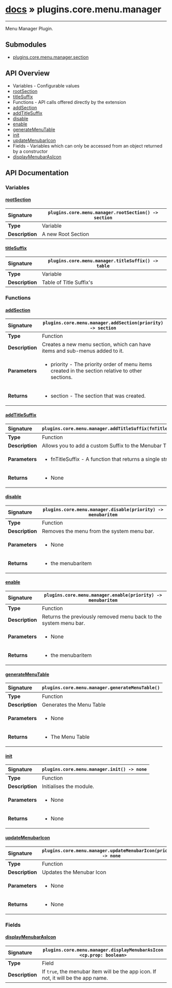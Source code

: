 # [docs](index.md) » plugins.core.menu.manager
---

Menu Manager Plugin.

## Submodules
 * [plugins.core.menu.manager.section](plugins.core.menu.manager.section.md)

## API Overview
* Variables - Configurable values
 * [rootSection](#rootsection)
 * [titleSuffix](#titlesuffix)
* Functions - API calls offered directly by the extension
 * [addSection](#addsection)
 * [addTitleSuffix](#addtitlesuffix)
 * [disable](#disable)
 * [enable](#enable)
 * [generateMenuTable](#generatemenutable)
 * [init](#init)
 * [updateMenubarIcon](#updatemenubaricon)
* Fields - Variables which can only be accessed from an object returned by a constructor
 * [displayMenubarAsIcon](#displaymenubarasicon)

## API Documentation

### Variables

#### [rootSection](#rootsection)
| <span style="float: left;">**Signature**</span> | <span style="float: left;">`plugins.core.menu.manager.rootSection() -> section` </span>                                                          |
| -----------------------------------------------------|---------------------------------------------------------------------------------------------------------|
| **Type**                                             | Variable |
| **Description**                                      | A new Root Section |

#### [titleSuffix](#titlesuffix)
| <span style="float: left;">**Signature**</span> | <span style="float: left;">`plugins.core.menu.manager.titleSuffix() -> table` </span>                                                          |
| -----------------------------------------------------|---------------------------------------------------------------------------------------------------------|
| **Type**                                             | Variable |
| **Description**                                      | Table of Title Suffix's |

### Functions

#### [addSection](#addsection)
| <span style="float: left;">**Signature**</span> | <span style="float: left;">`plugins.core.menu.manager.addSection(priority) -> section` </span>                                                          |
| -----------------------------------------------------|---------------------------------------------------------------------------------------------------------|
| **Type**                                             | Function |
| **Description**                                      | Creates a new menu section, which can have items and sub-menus added to it. |
| **Parameters**                                       | <ul><li>priority - The priority order of menu items created in the section relative to other sections.</li></ul> |
| **Returns**                                          | <ul><li>section - The section that was created.</li></ul> |

#### [addTitleSuffix](#addtitlesuffix)
| <span style="float: left;">**Signature**</span> | <span style="float: left;">`plugins.core.menu.manager.addTitleSuffix(fnTitleSuffix)` </span>                                                          |
| -----------------------------------------------------|---------------------------------------------------------------------------------------------------------|
| **Type**                                             | Function |
| **Description**                                      | Allows you to add a custom Suffix to the Menubar Title |
| **Parameters**                                       | <ul><li>fnTitleSuffix - A function that returns a single string</li></ul> |
| **Returns**                                          | <ul><li>None</li></ul> |

#### [disable](#disable)
| <span style="float: left;">**Signature**</span> | <span style="float: left;">`plugins.core.menu.manager.disable(priority) -> menubaritem` </span>                                                          |
| -----------------------------------------------------|---------------------------------------------------------------------------------------------------------|
| **Type**                                             | Function |
| **Description**                                      | Removes the menu from the system menu bar. |
| **Parameters**                                       | <ul><li>None</li></ul> |
| **Returns**                                          | <ul><li>the menubaritem</li></ul> |

#### [enable](#enable)
| <span style="float: left;">**Signature**</span> | <span style="float: left;">`plugins.core.menu.manager.enable(priority) -> menubaritem` </span>                                                          |
| -----------------------------------------------------|---------------------------------------------------------------------------------------------------------|
| **Type**                                             | Function |
| **Description**                                      | Returns the previously removed menu back to the system menu bar. |
| **Parameters**                                       | <ul><li>None</li></ul> |
| **Returns**                                          | <ul><li>the menubaritem</li></ul> |

#### [generateMenuTable](#generatemenutable)
| <span style="float: left;">**Signature**</span> | <span style="float: left;">`plugins.core.menu.manager.generateMenuTable()` </span>                                                          |
| -----------------------------------------------------|---------------------------------------------------------------------------------------------------------|
| **Type**                                             | Function |
| **Description**                                      | Generates the Menu Table |
| **Parameters**                                       | <ul><li>None</li></ul> |
| **Returns**                                          | <ul><li>The Menu Table</li></ul> |

#### [init](#init)
| <span style="float: left;">**Signature**</span> | <span style="float: left;">`plugins.core.menu.manager.init() -> none` </span>                                                          |
| -----------------------------------------------------|---------------------------------------------------------------------------------------------------------|
| **Type**                                             | Function |
| **Description**                                      | Initialises the module. |
| **Parameters**                                       | <ul><li>None</li></ul> |
| **Returns**                                          | <ul><li>None</li></ul> |

#### [updateMenubarIcon](#updatemenubaricon)
| <span style="float: left;">**Signature**</span> | <span style="float: left;">`plugins.core.menu.manager.updateMenubarIcon(priority) -> none` </span>                                                          |
| -----------------------------------------------------|---------------------------------------------------------------------------------------------------------|
| **Type**                                             | Function |
| **Description**                                      | Updates the Menubar Icon |
| **Parameters**                                       | <ul><li>None</li></ul> |
| **Returns**                                          | <ul><li>None</li></ul> |

### Fields

#### [displayMenubarAsIcon](#displaymenubarasicon)
| <span style="float: left;">**Signature**</span> | <span style="float: left;">`plugins.core.menu.manager.displayMenubarAsIcon <cp.prop: boolean>` </span>                                                          |
| -----------------------------------------------------|---------------------------------------------------------------------------------------------------------|
| **Type**                                             | Field |
| **Description**                                      | If `true`, the menubar item will be the app icon. If not, it will be the app name. |

